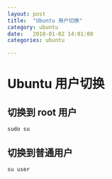 ```yaml
---
layout: post
title:  "Ubuntu 用户切换"
category: ubuntu
date:   2018-01-02 14:01:00
categories: ubuntu 

---
```

# Ubuntu 用户切换
## 切换到 root 用户
`sudo su`
## 切换到普通用户
`su user`